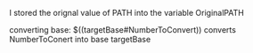 I stored the orignal value of PATH into the variable OriginalPATH

converting base:
$((targetBase#NumberToConvert))
converts NumberToConert into base targetBase